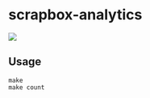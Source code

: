 # scrapbox-analytics

![](https://i.gyazo.com/a73f79518a25282590061ad573efa072.png)

## Usage
```
make
make count
```

